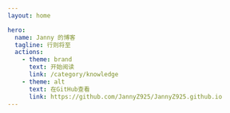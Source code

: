 ```yaml
---
layout: home

hero:
  name: Janny 的博客
  tagline: 行则将至
  actions:
    - theme: brand
      text: 开始阅读
      link: /category/knowledge
    - theme: alt
      text: 在GitHub查看
      link: https://github.com/JannyZ925/JannyZ925.github.io
---
```

